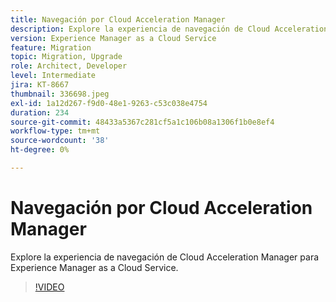 ```yaml
---
title: Navegación por Cloud Acceleration Manager
description: Explore la experiencia de navegación de Cloud Acceleration Manager para Experience Manager as a Cloud Service.
version: Experience Manager as a Cloud Service
feature: Migration
topic: Migration, Upgrade
role: Architect, Developer
level: Intermediate
jira: KT-8667
thumbnail: 336698.jpeg
exl-id: 1a12d267-f9d0-48e1-9263-c53c038e4754
duration: 234
source-git-commit: 48433a5367c281cf5a1c106b08a1306f1b0e8ef4
workflow-type: tm+mt
source-wordcount: '38'
ht-degree: 0%

---
```


# Navegación por Cloud Acceleration Manager

Explore la experiencia de navegación de Cloud Acceleration Manager para Experience Manager as a Cloud Service.

>[!VIDEO](https://video.tv.adobe.com/v/336698?quality=12&learn=on)
